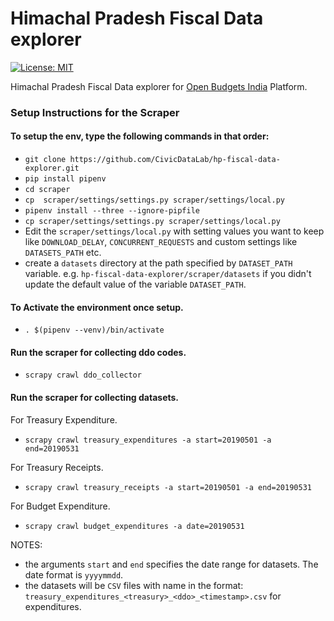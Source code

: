 # Himachal Pradesh Fiscal Data explorer

[![License: MIT](https://img.shields.io/badge/License-MIT-lightgrey.svg)](https://github.com/CivicDataLab/hp-fiscal-data-explorer/blob/master/LICENSE)

Himachal Pradesh Fiscal Data explorer for [Open Budgets India](https://openbudgetsindia.org/) Platform.

### Setup Instructions for the Scraper

#### To setup the env, type the following commands in that order:

- `git clone https://github.com/CivicDataLab/hp-fiscal-data-explorer.git`
- `pip install pipenv`
- `cd scraper`
- `cp  scraper/settings/settings.py scraper/settings/local.py`
- `pipenv install --three --ignore-pipfile`
- `cp scraper/settings/settings.py scraper/settings/local.py`
- Edit the `scraper/settings/local.py` with setting values you want to keep like `DOWNLOAD_DELAY`, `CONCURRENT_REQUESTS` and custom settings like `DATASETS_PATH` etc.
- create a `datasets` directory at the path specified by `DATASET_PATH` variable. e.g. `hp-fiscal-data-explorer/scraper/datasets` if you didn't update the default value of the variable `DATASET_PATH`.

#### To Activate the environment once setup.

- `. $(pipenv --venv)/bin/activate`

#### Run the scraper for collecting ddo codes.
- `scrapy crawl ddo_collector`

#### Run the scraper for collecting datasets.
For Treasury Expenditure.
- `scrapy crawl treasury_expenditures -a start=20190501 -a end=20190531`

For Treasury Receipts.
- `scrapy crawl treasury_receipts -a start=20190501 -a end=20190531`

For Budget Expenditure.
- `scrapy crawl budget_expenditures -a date=20190531`

NOTES:
- the arguments `start` and `end` specifies the date range for datasets. The date format is `yyyymmdd`.
- the datasets will be `CSV` files with name in the format: `treasury_expenditures_<treasury>_<ddo>_<timestamp>.csv` for expenditures.
